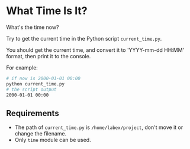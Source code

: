 # What Time Is It?

What's the time now?

Try to get the current time in the Python script `current_time.py`.

You should get the current time, and convert it to 'YYYY-mm-dd HH:MM' format, then print it to the console.

For example:

```bash
# if now is 2000-01-01 00:00
python current_time.py
# the script output
2000-01-01 00:00
```

## Requirements

- The path of `current_time.py` is `/home/labex/project`, don't move it or change the filename.
- Only `time` module can be used.
